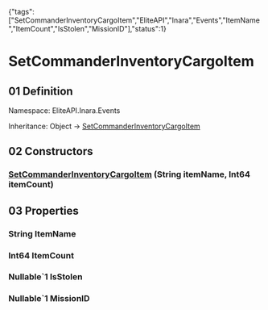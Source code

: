 {"tags":["SetCommanderInventoryCargoItem","EliteAPI","Inara","Events","ItemName","ItemCount","IsStolen","MissionID"],"status":1}

# SetCommanderInventoryCargoItem

## 01 Definition

Namespace: <span class='code'>EliteAPI.Inara.Events</span>

Inheritance: <span class='code'>Object</span> → <span class='code'>[SetCommanderInventoryCargoItem](../../../EliteAPI/Inara/Events/SetCommanderInventoryCargoItem.html)</span>

## 02 Constructors

### <span class='code'>[SetCommanderInventoryCargoItem](../../../EliteAPI/Inara/Events/SetCommanderInventoryCargoItem.html)</span> (<span class='code'>String</span> itemName, <span class='code'>Int64</span> itemCount)

## 03 Properties

### <span class='code'>String</span> ItemName

### <span class='code'>Int64</span> ItemCount

### <span class='code'>Nullable`1</span> IsStolen

### <span class='code'>Nullable`1</span> MissionID

